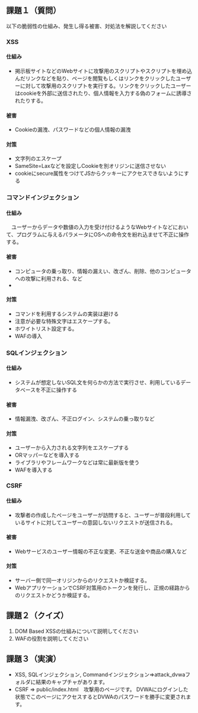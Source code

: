 ## 課題１（質問）

以下の脆弱性の仕組み、発生し得る被害、対処法を解説してください

### XSS
#### 仕組み
  - 掲示板サイトなどのWebサイトに攻撃用のスクリプトやスクリプトを埋め込んだリンクなどを貼り、ページを閲覧もしくはリンクをクリックしたユーザーに対して攻撃用のスクリプトを実行する。リンクをクリックしたユーザーはcookieを外部に送信されたり、個人情報を入力する偽のフォームに誘導されたりする。
#### 被害
  - Cookieの漏洩、パスワードなどの個人情報の漏洩
#### 対策
  - 文字列のエスケープ
  - SameSite=Laxなどを設定しCookieを別オリジンに送信させない
  - cookieにsecure属性をつけてJSからクッキーにアクセスできないようにする

### コマンドインジェクション
#### 仕組み
　ユーザーからデータや数値の入力を受け付けるようなWebサイトなどにおいて、プログラムに与えるパラメータにOSへの命令文を紛れ込ませて不正に操作する。
#### 被害
  - コンピュータの乗っ取り、情報の漏えい、改ざん、削除、他のコンピュータへの攻撃に利用される、など
  - 
#### 対策
  - コマンドを利用するシステムの実装は避ける
  - 注意が必要な特殊文字はエスケープする。
  - ホワイトリスト設定する。
  - WAFの導入

### SQLインジェクション
#### 仕組み
  - システムが想定しないSQL文を何らかの方法で実行させ、利用しているデータベースを不正に操作する
#### 被害
  - 情報漏洩、改ざん、不正ログイン、システムの乗っ取りなど
#### 対策
  - ユーザーから入力される文字列をエスケープする
  - ORマッパーなどを導入する
  - ライブラリやフレームワークなどは常に最新版を使う
  - WAFを導入する

### CSRF
#### 仕組み
  - 攻撃者の作成したページをユーザーが訪問すると、ユーザーが普段利用しているサイトに対してユーザーの意図しないリクエストが送信される。
#### 被害
  - Webサービスのユーザー情報の不正な変更、不正な送金や商品の購入など
#### 対策
  - サーバー側で同一オリジンからのリクエストか検証する。
  - WebアプリケーションでCSRF対策用のトークンを発行し、正規の経路からのリクエストかどうか検証する。

## 課題２（クイズ）
1. DOM Based XSSの仕組みについて説明してください
2. WAFの役割を説明してください

## 課題３（実演）
- XSS, SQLインジェクション, Commandインジェクション=>attack_dvwaフォルダに結果のキャプチャがあります。
- CSRF => public/index.html　攻撃用のページです。 DVWAにログインした状態でこのページにアクセスするとDVWAのパスワードを勝手に変更されます。